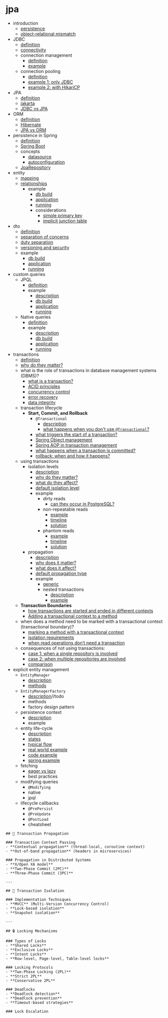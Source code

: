 # jpa
- introduction
    - [persistence](persistence/persistence.md)
    - [object-relational mismatch](or-mismatch/or_mismatch.md)
- JDBC
    - [definition](jdbc/definition/definition.md)
    - [connectivity](jdbc/connectivity/connectivity.md)
    - connection management
        - [definition](jdbc/management/definition/definition.md)
        - [example](jdbc/management/example/example.md)
    - connection pooling
        - [definition](jdbc/pooling/definition/definition.md)
        - [example 1: only JDBC](jdbc/pooling/example-1/example_1.md)
        - [example 2: with HikariCP](jdbc/pooling/example-2/example_2.md)
- JPA
    - [definition](jpa/definition/definition.md)
    - [jakarta](jpa/jakarta/jakarta.md)
    - [JDBC vs JPA](jpa/comparison/comparison.md)
- ORM
    - [definition](orm/definition/definition.md)
    - [Hibernate](orm/hibernate/hibernate.md)
    - [JPA vs ORM](orm/jpa-vs-orm/jpa_vs_orm.md)
- persistence in Spring
    - [definition](spring/definition/definition.md)
    - [Spring Boot](spring/boot/boot.md)
    - concepts
        - [datasource](spring/concepts/datasource/datasource.md)
        - [autoconfiguration](spring/concepts/auto-config/auto_config.md)
    - [JpaRepository](spring/repository/repository.md)
- entity
    - [mapping](entity/mapping.md)
    - [relationships](entity/relationships.md)
        - example
            - [db build](entity/entity-relationships/example/db-build/db_build.md)
            - [application](entity/entity-relationships/example/application/application.md)
            - [running](entity/entity-relationships/example/running/running.md)
            - considerations
                - [simple primary key](entity/entity-relationships/example/considerations/simple/simple.md)
                - [implicit junction table](entity/entity-relationships/example/considerations/implicit/implicit.md)
- dto
    - [definition](../../../java/chapter-2/object-oriented/components/dto/dto.md)
    - [separation of concerns](dto/separation/separation.md)
    - [duty separation](dto/duty/duty.md)
    - [versioning and security](dto/version-sec/version_sec.md)
    - example
        - [db build](dto/example/db-build/db_build.md)
        - [application](dto/example/application/application.md)
        - [running](dto/example/running/running.md)
- custom queries
    - JPQL
        - [definition](entity/custom-queries/jpql/definition/definition.md)
        - example
            - [description](entity/custom-queries/jpql/example/description/description.md)
            - [db build](entity/custom-queries/jpql/example/db-build/db_build.md)
            - [application](entity/custom-queries/jpql/example/application/application.md)
            - [running](entity/custom-queries/jpql/example/running/running.md)
    - Native queries
        - [definition](entity/custom-queries/native-queries/definition/definition.md)
        - example
            - [description](entity/custom-queries/native-queries/example/description/description.md)
            - [db build](entity/custom-queries/native-queries/example/db-build/db_build.md)
            - [application](entity/custom-queries/native-queries/example/application/application.md)
            - [running](entity/custom-queries/native-queries/example/running/running.md)
- transactions
    - [definition](transactions/definition/definition.md)
    - [why do they matter?](transactions/why/why.md)
    - what is the role of transactions in database management systems (DBMS)?
        - [what is a transaction?](transactions/dbms/definition/definition.md)
        - [ACID principles](transactions/dbms/acid/acid.md)
        - [concurrency control](transactions/dbms/concurrency/concurrency.md)
        - [error recovery](transactions/dbms/error-recovery/error_recovery.md)
        - [data integrity](transactions/dbms/integrity/integrity.md)
    - transaction lifecycle
        - **Start, Commit, and Rollback**
            - `@Transactional`
                - [description](transactions/lifecycle/stages/transactional/description/description.md)
                - [what happens when you don't use `@Transactional`?](transactions/lifecycle/stages/transactional/what/what.md)
            - [what triggers the start of a transaction?](transactions/lifecycle/stages/start/start.md)
            - [Spring Object management](transactions/lifecycle/stages/spring-object-management/index.md)
            - [Spring AOP in transaction management](transactions/lifecycle/stages/aop/index.md)
            - [what happens when a transaction is committed?](transactions/lifecycle/stages/commit/commit.md)
            - [rollback: when and how it happens?](transactions/lifecycle/stages/rollback/rollback.md)
    - using transactions
        - isolation levels
            - [description](transactions/using/isolation/description/description.md)
            - [why do they matter?](transactions/using/isolation/why/why.md)
            - [what do they affect?](transactions/using/isolation/what/what.md)
            - [default isolation level](transactions/using/isolation/default/default.md)
            - example
                - dirty reads
                    - [can they occur in PostgreSQL?](transactions/using/isolation/example/dirty-reads/can-it-occur/can_it_occur.md)
                - non-repeatable reads
                    - [example](transactions/using/isolation/example/non-repeatable-reads/example/example.md)
                    - [timeline](transactions/using/isolation/example/non-repeatable-reads/timeline/timeline.md)
                    - [solution](transactions/using/isolation/example/non-repeatable-reads/solution/solution.md)
                - phantom reads
                    - [example](transactions/using/isolation/example/phantom-reads/example/example.md)
                    - [timeline](transactions/using/isolation/example/phantom-reads/timeline/timeline.md)
                    - [solution](transactions/using/isolation/example/phantom-reads/solution/solution.md)
        - propagation
            - [description](transactions/using/propagation/description/description.md)
            - [why does it matter?](transactions/using/propagation/why/why.md)
            - [what does it affect?](transactions/using/propagation/what/what.md)
            - [default propagation type](transactions/using/propagation/default/default.md)
            - example
                - [generic](transactions/using/propagation/example/generic/generic.md)
                - nested transactions
                    - [description](transactions/using/propagation/example/nested/description/description.md)
                    - [example](transactions/using/propagation/example/nested/example/example.md)
    - **Transaction Boundaries**
        - [how transactions are started and ended in different contexts](transactions/lifecycle/boundaries/contexts/contexts.md)
        - [Adding a transactional context to a method](transactions/lifecycle/boundaries/transactional-context/transactional_context.md)
    - when does a method need to be marked with a transactional context (transactional boundary)?
        - [marking a method with a transactional context](transactions/transactional-boundary/marking/marking.md)
        - [isolation requirements](transactions/isolation-requirements/isolation_requirements.md)
        - [when read operations don’t need a transaction](transactions/read-ops/read_ops.md)
    - consequences of not using transactions:
        - [case 1: when a single repository is involved](transactions/consequences/case-1/case_1.md)
        - [case 2: when multiple repositories are involved](transactions/consequences/case-2/case_2.md)
        - [comparison](transactions/consequences/comparison/comparison.md)
- explicit entity management
    - `EntityManager`
        - [description](entity-management/entity-manager/description/description.md)
        - [methods](entity-management/entity-manager/methods/methods.md)
    - `EntityManagerFactory`
        - [description](entity-management/entity-manager-factory/description/description.md)//todo
        - methods
        - factory design pattern
    - persistence context
        - [description](entity-management/persistence-context/description/description.md)
        - example
    - entity life-cycle
        - [description](entity-management/life-cycle/description/description.md)
        - [states](entity-management/life-cycle/states/states.md)
        - [typical flow](entity-management/life-cycle/flow/flow.md)
        - [real world example]()
        - [code example]()
        - [spring example]()
    - fetching
        - [eager vs lazy](entity-management/fetching/eager-vs-lazy/eager_vs_lazy.md)
        - best practices
    - modifying queries
        - `@Modifying`
        - native
        - jpql
    - lifecycle callbacks
        - `@PrePersist`
        - `@PreUpdate`
        - `@PostLoad`
        - cheatsheet


```
## 🔄 Transaction Propagation

### Transaction Context Passing
- **Contextual propagation** (thread-local, coroutine context)
- **Out-of-band propagation** (headers in microservices)

### Propagation in Distributed Systems
- **X/Open XA model**
- **Two-Phase Commit (2PC)**
- **Three-Phase Commit (3PC)**

---

## 🔐 Transaction Isolation

### Implementation Techniques
- **MVCC** (Multi-Version Concurrency Control)
- **Lock-based isolation**
- **Snapshot isolation**

---

## 🔒 Locking Mechanisms

### Types of Locks
- **Shared Locks**
- **Exclusive Locks**
- **Intent Locks**
- **Row-level, Page-level, Table-level locks**

### Locking Protocols
- **Two-Phase Locking (2PL)**
- **Strict 2PL**
- **Conservative 2PL**

### Deadlocks
- **Deadlock detection**
- **Deadlock prevention**
- **Timeout-based strategies**

### Lock Escalation

```

